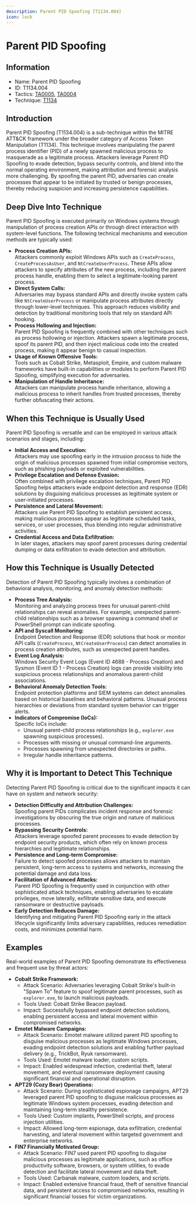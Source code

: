 ```yaml
---
description: Parent PID Spoofing [T1134.004]
icon: lock
---
```


# Parent PID Spoofing

## Information

* Name: Parent PID Spoofing
* ID: T1134.004
* Tactics: [TA0005](../), [TA0004](../../ta0004/)
* Technique: [T1134](./)

## Introduction

Parent PID Spoofing (T1134.004) is a sub-technique within the MITRE ATT\&CK framework under the broader category of Access Token Manipulation (T1134). This technique involves manipulating the parent process identifier (PID) of a newly spawned malicious process to masquerade as a legitimate process. Attackers leverage Parent PID Spoofing to evade detection, bypass security controls, and blend into the normal operating environment, making attribution and forensic analysis more challenging. By spoofing the parent PID, adversaries can create processes that appear to be initiated by trusted or benign processes, thereby reducing suspicion and increasing persistence capabilities.

## Deep Dive Into Technique

Parent PID Spoofing is executed primarily on Windows systems through manipulation of process creation APIs or through direct interaction with system-level functions. The following technical mechanisms and execution methods are typically used:

* **Process Creation APIs:**\
  Attackers commonly exploit Windows APIs such as `CreateProcess`, `CreateProcessAsUser`, and `NtCreateUserProcess`. These APIs allow attackers to specify attributes of the new process, including the parent process handle, enabling them to select a legitimate-looking parent process.
* **Direct System Calls:**\
  Adversaries may bypass standard APIs and directly invoke system calls like `NtCreateUserProcess` or manipulate process attributes directly through lower-level techniques. This approach reduces visibility and detection by traditional monitoring tools that rely on standard API hooking.
* **Process Hollowing and Injection:**\
  Parent PID Spoofing is frequently combined with other techniques such as process hollowing or injection. Attackers spawn a legitimate process, spoof its parent PID, and then inject malicious code into the created process, making it appear benign to casual inspection.
* **Usage of Known Offensive Tools:**\
  Tools such as Cobalt Strike, Metasploit, Empire, and custom malware frameworks have built-in capabilities or modules to perform Parent PID Spoofing, simplifying execution for adversaries.
* **Manipulation of Handle Inheritance:**\
  Attackers can manipulate process handle inheritance, allowing a malicious process to inherit handles from trusted processes, thereby further obfuscating their actions.

## When this Technique is Usually Used

Parent PID Spoofing is versatile and can be employed in various attack scenarios and stages, including:

* **Initial Access and Execution:**\
  Attackers may use spoofing early in the intrusion process to hide the origin of malicious processes spawned from initial compromise vectors, such as phishing payloads or exploited vulnerabilities.
* **Privilege Escalation and Defense Evasion:**\
  Often combined with privilege escalation techniques, Parent PID Spoofing helps attackers evade endpoint detection and response (EDR) solutions by disguising malicious processes as legitimate system or user-initiated processes.
* **Persistence and Lateral Movement:**\
  Attackers use Parent PID Spoofing to establish persistent access, making malicious processes appear as legitimate scheduled tasks, services, or user processes, thus blending into regular administrative activities.
* **Credential Access and Data Exfiltration:**\
  In later stages, attackers may spoof parent processes during credential dumping or data exfiltration to evade detection and attribution.

## How this Technique is Usually Detected

Detection of Parent PID Spoofing typically involves a combination of behavioral analysis, monitoring, and anomaly detection methods:

* **Process Tree Analysis:**\
  Monitoring and analyzing process trees for unusual parent-child relationships can reveal anomalies. For example, unexpected parent-child relationships such as a browser spawning a command shell or PowerShell prompt can indicate spoofing.
* **API and Syscall Monitoring:**\
  Endpoint Detection and Response (EDR) solutions that hook or monitor API calls (`CreateProcess`, `NtCreateUserProcess`) can detect anomalies in process creation attributes, such as unexpected parent handles.
* **Event Log Analysis:**\
  Windows Security Event Logs (Event ID 4688 - Process Creation) and Sysmon (Event ID 1 - Process Creation) logs can provide visibility into suspicious process relationships and anomalous parent-child associations.
* **Behavioral Anomaly Detection Tools:**\
  Endpoint protection platforms and SIEM systems can detect anomalies based on historical baselines and behavioral patterns. Unusual process hierarchies or deviations from standard system behavior can trigger alerts.
* **Indicators of Compromise (IoCs):**\
  Specific IoCs include:
  * Unusual parent-child process relationships (e.g., `explorer.exe` spawning suspicious processes).
  * Processes with missing or unusual command-line arguments.
  * Processes spawning from unexpected directories or paths.
  * Irregular handle inheritance patterns.

## Why it is Important to Detect This Technique

Detecting Parent PID Spoofing is critical due to the significant impacts it can have on system and network security:

* **Detection Difficulty and Attribution Challenges:**\
  Spoofing parent PIDs complicates incident response and forensic investigations by obscuring the true origin and nature of malicious processes.
* **Bypassing Security Controls:**\
  Attackers leverage spoofed parent processes to evade detection by endpoint security products, which often rely on known process hierarchies and legitimate relationships.
* **Persistence and Long-term Compromise:**\
  Failure to detect spoofed processes allows attackers to maintain persistent, long-term access to systems and networks, increasing the potential damage and data loss.
* **Facilitation of Advanced Attacks:**\
  Parent PID Spoofing is frequently used in conjunction with other sophisticated attack techniques, enabling adversaries to escalate privileges, move laterally, exfiltrate sensitive data, and execute ransomware or destructive payloads.
* **Early Detection Reduces Damage:**\
  Identifying and mitigating Parent PID Spoofing early in the attack lifecycle significantly limits adversary capabilities, reduces remediation costs, and minimizes potential harm.

## Examples

Real-world examples of Parent PID Spoofing demonstrate its effectiveness and frequent use by threat actors:

* **Cobalt Strike Framework:**
  * Attack Scenario: Adversaries leveraging Cobalt Strike's built-in "Spawn To" feature to spoof legitimate parent processes, such as `explorer.exe`, to launch malicious payloads.
  * Tools Used: Cobalt Strike Beacon payload.
  * Impact: Successfully bypassed endpoint detection solutions, enabling persistent access and lateral movement within compromised networks.
* **Emotet Malware Campaigns:**
  * Attack Scenario: Emotet malware utilized parent PID spoofing to disguise malicious processes as legitimate Windows processes, evading endpoint detection solutions and enabling further payload delivery (e.g., TrickBot, Ryuk ransomware).
  * Tools Used: Emotet malware loader, custom scripts.
  * Impact: Enabled widespread infection, credential theft, lateral movement, and eventual ransomware deployment causing significant financial and operational disruption.
* **APT29 (Cozy Bear) Operations:**
  * Attack Scenario: During sophisticated espionage campaigns, APT29 leveraged parent PID spoofing to disguise malicious processes as legitimate Windows system processes, evading detection and maintaining long-term stealthy persistence.
  * Tools Used: Custom implants, PowerShell scripts, and process injection utilities.
  * Impact: Allowed long-term espionage, data exfiltration, credential harvesting, and lateral movement within targeted government and enterprise networks.
* **FIN7 Financially Motivated Group:**
  * Attack Scenario: FIN7 used parent PID spoofing to disguise malicious processes as legitimate applications, such as office productivity software, browsers, or system utilities, to evade detection and facilitate lateral movement and data theft.
  * Tools Used: Carbanak malware, custom loaders, and scripts.
  * Impact: Enabled extensive financial fraud, theft of sensitive financial data, and persistent access to compromised networks, resulting in significant financial losses for victim organizations.
